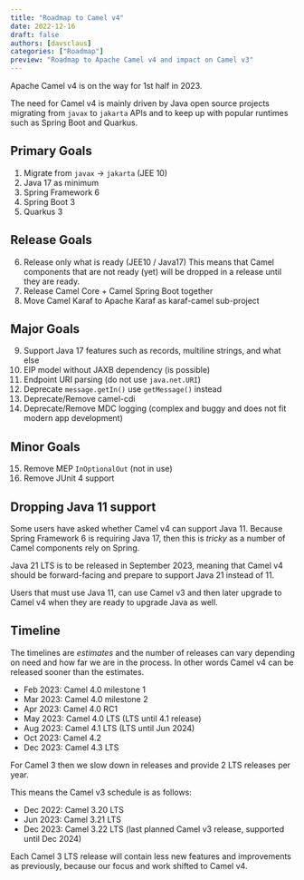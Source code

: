 ```yaml
---
title: "Roadmap to Camel v4"
date: 2022-12-16
draft: false
authors: [davsclaus]
categories: ["Roadmap"]
preview: "Roadmap to Apache Camel v4 and impact on Camel v3"
---
```


Apache Camel v4 is on the way for 1st half in 2023.

The need for Camel v4 is mainly driven by Java open source projects migrating from `javax` to `jakarta` APIs
and to keep up with popular runtimes such as Spring Boot and Quarkus.

## Primary Goals 
1. Migrate from `javax` -> `jakarta` (JEE 10)
2. Java 17 as minimum
3. Spring Framework 6
4. Spring Boot 3
5. Quarkus 3

## Release Goals
6. Release only what is ready (JEE10 / Java17)
   This means that Camel components that are not ready (yet) will be dropped in a release until they are ready.
7. Release Camel Core + Camel Spring Boot together
8. Move Camel Karaf to Apache Karaf as karaf-camel sub-project 

## Major Goals
9. Support Java 17 features such as records, multiline strings, and what else
10. EIP model without JAXB dependency (is possible)
11. Endpoint URI parsing (do not use `java.net.URI`)
12. Deprecate `message.getIn()` use `getMessage()` instead
13. Deprecate/Remove camel-cdi
14. Deprecate/Remove MDC logging (complex and buggy and does not fit modern app development)

## Minor Goals
15. Remove MEP `InOptionalOut` (not in use)
16. Remove JUnit 4 support

## Dropping Java 11 support 

Some users have asked whether Camel v4 can support Java 11. Because Spring Framework 6 is
requiring Java 17, then this is _tricky_ as a number of Camel components rely on Spring.

Java 21 LTS is to be released in September 2023, meaning that Camel v4
should be forward-facing and prepare to support Java 21 instead of 11. 

Users that must use Java 11, can use Camel v3 and then later
upgrade to Camel v4 when they are ready to upgrade Java as well.

## Timeline

The timelines are _estimates_ and the number of releases can vary depending on need
and how far we are in the process. In other words Camel v4 can be released sooner than
the estimates.

- Feb 2023: Camel 4.0 milestone 1
- Mar 2023: Camel 4.0 milestone 2
- Apr 2023: Camel 4.0 RC1
- May 2023: Camel 4.0 LTS (LTS until 4.1 release)
- Aug 2023: Camel 4.1 LTS (LTS until Jun 2024)
- Oct 2023: Camel 4.2
- Dec 2023: Camel 4.3 LTS

For Camel 3 then we slow down in releases and provide 2 LTS releases per year.

This means the Camel v3 schedule is as follows:

- Dec 2022: Camel 3.20 LTS
- Jun 2023: Camel 3.21 LTS
- Dec 2023: Camel 3.22 LTS (last planned Camel v3 release, supported until Dec 2024)
 
Each Camel 3 LTS release will contain less new features and improvements as previously, 
because our focus and work shifted to Camel v4.
